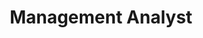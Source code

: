 ---
Destinations: rec2wDgiVvgVrFeOo
title: Management Analyst
contactImage: OrderedDict([('id', 'attqe8xSJiKj4rN1X'), ('width', 1950), ('height', 1920), ('url', 'https://dl.airtable.com/.attachments/36e3a766fb26242f84f208a3e5189462/3013fa0a/CoSAlogo1.png'), ('filename', 'CoSA logo(1).png'), ('size', 157757), ('type', 'image/png'), ('thumbnails', OrderedDict([('small', OrderedDict([('url', 'https://dl.airtable.com/.attachmentThumbnails/b80e7aeab78f1e8c537a17fa8ec99b93/d8289038'), ('width', 37), ('height', 36)])), ('large', OrderedDict([('url', 'https://dl.airtable.com/.attachmentThumbnails/bbf5bc2e19d67fb7f769d33e1957ecc8/3325058f'), ('width', 520), ('height', 512)])), ('full', OrderedDict([('url', 'https://dl.airtable.com/.attachmentThumbnails/f7e49b4f63dcac7ef3e21f70c9141afe/5aca476b'), ('width', 3000), ('height', 3000)]))]))])
name: Edinia Espinoza
employer: City of San Antonio
Last Modified: 2022-05-27T14:24:36.000Z
---